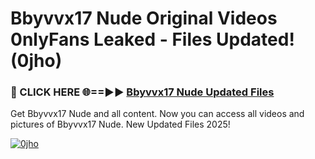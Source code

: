 # Bbyvvx17 Nude Original Videos 0nlyFans Leaked - Files Updated! (0jho)

<h3>🔴 CLICK HERE 🌐==►► <a href="https://tinyurl.com/y5r63du9" rel="nofollow">Bbyvvx17 Nude Updated Files</a></h3>

Get Bbyvvx17 Nude and all content. Now you can access all videos and pictures of Bbyvvx17 Nude. New Updated Files 2025!

[![0jho](https://i.imgur.com/UVo9nyh.gif)](https://tinyurl.com/y5r63du9)